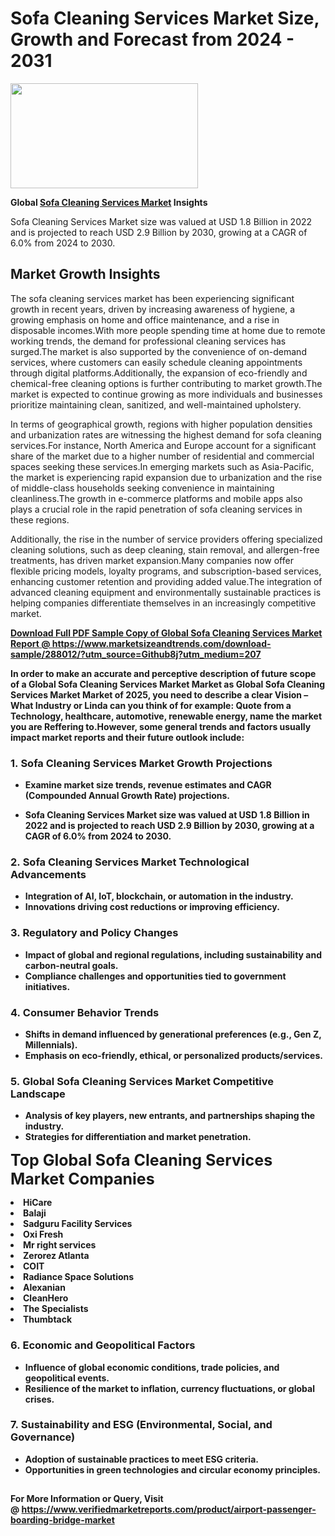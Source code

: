 <H1>Sofa Cleaning Services Market Size, Growth and Forecast from 2024 - 2031</H1><img class="aligncenter size-medium wp-image-584254" src="https://thirdeyenews.in/wp-content/uploads/2024/09/Global-Market-Research-300x168.jpeg" alt="" width="300" height="168" /><p><strong>Global&nbsp;<a href="https://www.marketsizeandtrends.com/download-sample/288012/?utm_source=Github8j?utm_medium=207">Sofa Cleaning Services Market</a> Insights</strong></p><p>Sofa Cleaning Services Market size was valued at USD 1.8 Billion in 2022 and is projected to reach USD 2.9 Billion by 2030, growing at a CAGR of 6.0% from 2024 to 2030.</p><p><h2>Market Growth Insights</h2> <p>The sofa cleaning services market has been experiencing significant growth in recent years, driven by increasing awareness of hygiene, a growing emphasis on home and office maintenance, and a rise in disposable incomes.With more people spending time at home due to remote working trends, the demand for professional cleaning services has surged.The market is also supported by the convenience of on-demand services, where customers can easily schedule cleaning appointments through digital platforms.Additionally, the expansion of eco-friendly and chemical-free cleaning options is further contributing to market growth.The market is expected to continue growing as more individuals and businesses prioritize maintaining clean, sanitized, and well-maintained upholstery.</p> <p><strong><a href="download-link"></a></strong></p> <p>In terms of geographical growth, regions with higher population densities and urbanization rates are witnessing the highest demand for sofa cleaning services.For instance, North America and Europe account for a significant share of the market due to a higher number of residential and commercial spaces seeking these services.In emerging markets such as Asia-Pacific, the market is experiencing rapid expansion due to urbanization and the rise of middle-class households seeking convenience in maintaining cleanliness.The growth in e-commerce platforms and mobile apps also plays a crucial role in the rapid penetration of sofa cleaning services in these regions.</p> <p>Additionally, the rise in the number of service providers offering specialized cleaning solutions, such as deep cleaning, stain removal, and allergen-free treatments, has driven market expansion.Many companies now offer flexible pricing models, loyalty programs, and subscription-based services, enhancing customer retention and providing added value.The integration of advanced cleaning equipment and environmentally sustainable practices is helping companies differentiate themselves in an increasingly competitive market.</p> <p><strong><a href="get-more-link"></p><p><span class=""><strong>Download Full PDF Sample Copy of Global Sofa Cleaning Services Market Report</strong> @ <a href="https://www.marketsizeandtrends.com/download-sample/288012/?utm_source=Github8j?utm_medium=207" target="_blank">https://www.marketsizeandtrends.com/download-sample/288012/?utm_source=Github8j?utm_medium=207</a></span></p><p>In order to make an accurate and perceptive description of future scope of a Global&nbsp;Sofa Cleaning Services Market Market as Global&nbsp;Sofa Cleaning Services Market Market of 2025, you need to describe a clear Vision &ndash; What Industry or Linda can you think of for example: Quote from a Technology, healthcare, automotive, renewable energy, name the market you are Reffering to.However, some general trends and factors usually impact market reports and their future outlook include:</p><h3>1.&nbsp;<strong>Sofa Cleaning Services Market Growth Projections</strong></h3><ul><li>Examine market size trends, revenue estimates and CAGR (Compounded Annual Growth Rate) projections.</li><li><p>Sofa Cleaning Services Market size was valued at USD 1.8 Billion in 2022 and is projected to reach USD 2.9 Billion by 2030, growing at a CAGR of 6.0% from 2024 to 2030.</p></li></ul><h3>2.&nbsp;<strong>Sofa Cleaning Services Market Technological Advancements</strong></h3><ul><li>Integration of AI, IoT, blockchain, or automation in the industry.</li><li>Innovations driving cost reductions or improving efficiency.</li></ul><h3>3.&nbsp;<strong>Regulatory and Policy Changes</strong></h3><ul><li>Impact of global and regional regulations, including sustainability and carbon-neutral goals.</li><li>Compliance challenges and opportunities tied to government initiatives.</li></ul><h3>4.&nbsp;<strong>Consumer Behavior Trends</strong></h3><ul><li>Shifts in demand influenced by generational preferences (e.g., Gen Z, Millennials).</li><li>Emphasis on eco-friendly, ethical, or personalized products/services.</li></ul><h3>5.&nbsp;<strong>Global Sofa Cleaning Services Market Competitive Landscape</strong></h3><ul><li>Analysis of key players, new entrants, and partnerships shaping the industry.</li><li>Strategies for differentiation and market penetration.</li></ul><p data-pm-slice="1 1 []"><span style="color: inherit; font-family: inherit; font-size: 25px;">Top Global Sofa Cleaning Services Market Companies</span></p><div class="" data-test-id=""><p><li>HiCare</li><li> Balaji</li><li> Sadguru Facility Services</li><li> Oxi Fresh</li><li> Mr right services</li><li> Zerorez Atlanta</li><li> COIT</li><li> Radiance Space Solutions</li><li> Alexanian</li><li> CleanHero</li><li> The Specialists</li><li> Thumbtack</li></p></div><h3>6.&nbsp;<strong>Economic and Geopolitical Factors</strong></h3><ul><li>Influence of global economic conditions, trade policies, and geopolitical events.</li><li>Resilience of the market to inflation, currency fluctuations, or global crises.</li></ul><h3>7.&nbsp;<strong>Sustainability and ESG (Environmental, Social, and Governance)</strong></h3><ul><li>Adoption of sustainable practices to meet ESG criteria.</li><li>Opportunities in green technologies and circular economy principles.</li></ul><h2><strong style="font-size: 14px;">For More Information or Query, Visit @&nbsp;</strong><a style="background-color: #ffffff; font-size: 14px;" href="https://www.marketsizeandtrends.com/report/sofa-cleaning-services-market/" target="_blank">https://www.verifiedmarketreports.com/product/airport-passenger-boarding-bridge-market</a></h2>